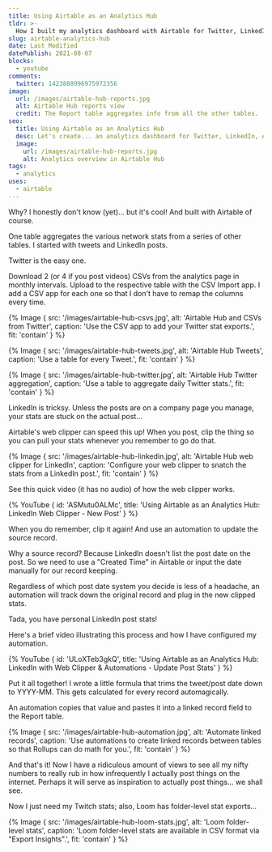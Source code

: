 ```yaml
---
title: Using Airtable as an Analytics Hub
tldr: >-
  How I built my analytics dashboard with Airtable for Twitter, LinkedIn, and more.
slug: airtable-analytics-hub
date: Last Modified
datePublish: 2021-08-07
blocks:
  - youtube
comments:
  twitter: 1423888996975972356
image:
  url: /images/airtable-hub-reports.jpg
  alt: Airtable Hub reports view
  credit: The Report table aggregates info from all the other tables.
seo:
  title: Using Airtable as an Analytics Hub
  desc: Let's create... an analytics dashboard for Twitter, LinkedIn, etc. with Airtable.
  image:
    url: /images/airtable-hub-reports.jpg
    alt: Analytics overview in Airtable Hub
tags:
  - analytics
uses:
  - airtable
---
```


Why? I honestly don't know (yet)... but it's cool! And built with Airtable of course.

One table aggregates the various network stats from a series of other tables. I started with tweets and LinkedIn posts.

Twitter is the easy one.

Download 2 (or 4 if you post videos) CSVs from the analytics page in monthly intervals. Upload to the respective table with the CSV Import app. I add a CSV app for each one so that I don't have to remap the columns every time.

{% Image {
  src: '/images/airtable-hub-csvs.jpg',
  alt: 'Airtable Hub and CSVs from Twitter',
  caption: 'Use the CSV app to add your Twitter stat exports.',
  fit: 'contain'
} %}

{% Image {
  src: '/images/airtable-hub-tweets.jpg',
  alt: 'Airtable Hub Tweets',
  caption: 'Use a table for every Tweet.',
  fit: 'contain'
} %}

{% Image {
  src: '/images/airtable-hub-twitter.jpg',
  alt: 'Airtable Hub Twitter aggregation',
  caption: 'Use a table to aggregate daily Twitter stats.',
  fit: 'contain'
} %}

LinkedIn is tricksy. Unless the posts are on a company page you manage, your stats are stuck on the actual post...

Airtable's web clipper can speed this up! When you post, clip the thing so you can pull your stats whenever you remember to go do that.

{% Image {
  src: '/images/airtable-hub-linkedin.jpg',
  alt: 'Airtable Hub web clipper for LinkedIn',
  caption: 'Configure your web clipper to snatch the stats from a LinkedIn post.',
  fit: 'contain'
} %}

See this quick video (it has no audio) of how the web clipper works.

{% YouTube { id: 'ASMutu0ALMc', title: 'Using Airtable as an Analytics Hub: LinkedIn Web Clipper - New Post' } %}

When you do remember, clip it again! And use an automation to update the source record.

Why a source record? Because LinkedIn doesn't list the post date on the post. So we need to use a "Created Time" in Airtable or input the date manually for our record keeping.

Regardless of which post date system you decide is less of a headache, an automation will track down the original record and plug in the new clipped stats.

Tada, you have personal LinkedIn post stats!

Here's a brief video illustrating this process and how I have configured my automation.

{% YouTube { id: 'ULoXTeb3gkQ', title: 'Using Airtable as an Analytics Hub: LinkedIn with Web Clipper & Automations - Update Post Stats' } %}

Put it all together! I wrote a little formula that trims the tweet/post date down to YYYY-MM. This gets calculated for every record automagically.

An automation copies that value and pastes it into a linked record field to the Report table.

{% Image {
  src: '/images/airtable-hub-automation.jpg',
  alt: 'Automate linked records',
  caption: 'Use automations to create linked records between tables so that Rollups can do math for you.',
  fit: 'contain'
} %}

And that's it! Now I have a ridiculous amount of views to see all my nifty numbers to really rub in how infrequently I actually post things on the internet. Perhaps it will serve as inspiration to actually post things... we shall see.

Now I just need my Twitch stats; also, Loom has folder-level stat exports...

{% Image {
  src: '/images/airtable-hub-loom-stats.jpg',
  alt: 'Loom folder-level stats',
  caption: 'Loom folder-level stats are available in CSV format via "Export Insights".',
  fit: 'contain'
} %}
